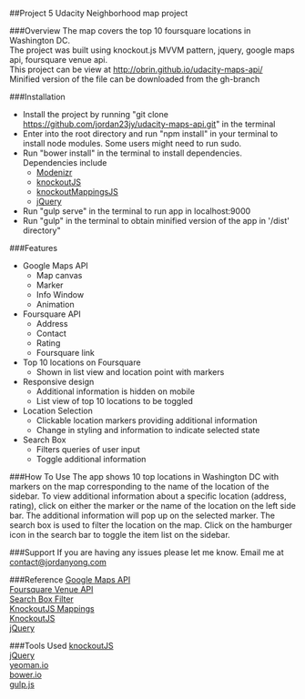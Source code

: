 ##Project 5
Udacity Neighborhood map project

###Overview
The map covers the top 10 foursquare locations in Washington DC.<br>
The project was built using knockout.js MVVM pattern, jquery, google maps api, foursquare venue api.<br>
This project can be view at http://obrin.github.io/udacity-maps-api/<br>
Minified version of the file can be downloaded from the gh-branch

###Installation
- Install the project by running "git clone https://github.com/jordan23jy/udacity-maps-api.git" in the terminal
- Enter into the root directory and run "npm install" in your terminal to install node modules. Some users might need to run sudo.
- Run "bower install" in the terminal to install dependencies. Dependencies include
	- [Modenizr](http://modernizr.com/)
	- [knockoutJS](http://knockoutjs.com/)
	- [knockoutMappingsJS](http://knockoutjs.com/documentation/plugins-mapping.html)
	- [jQuery](http://jquery.com/)
- Run "gulp serve" in the terminal to run app in localhost:9000
- Run "gulp" in the terminal to obtain minified version of the app in '/dist' directory"

###Features
- Google Maps API
	- Map canvas
	- Marker
	- Info Window
	- Animation
- Foursquare API
	- Address
	- Contact
	- Rating
	- Foursquare link
- Top 10 locations on Foursquare
	- Shown in list view and location point with markers
- Responsive design
	- Additional information is hidden on mobile
	- List view of top 10 locations to be toggled
- Location Selection
	- Clickable location markers providing additional information
	- Change in styling and information to indicate selected state
- Search Box
	- Filters queries of user input
	- Toggle additional information

###How To Use
The app shows 10 top locations in Washington DC with markers on the map corresponding to the name of the location of the sidebar.
To view additional information about a specific location (address, rating), click on either the marker or the name of the location on the left side bar.
The additional information will pop up on the selected marker.
The search box is used to filter the location on the map.
Click on the hamburger icon in the search bar to toggle the item list on the sidebar.

###Support
If you are having any issues please let me know.
Email me at contact@jordanyong.com

###Reference
[Google Maps API](https://developers.google.com/maps/documentation/javascript/tutorial)<br>
[Foursquare Venue API](https://developer.foursquare.com/overview/venues.html)<br>
[Search Box Filter](http://www.knockmeout.net/2011/04/utility-functions-in-knockoutjs.html)<br>
[KnockoutJS Mappings](http://marcofranssen.nl/knockout-js-mappings/)<br>
[KnockoutJS](http://knockoutjs.com/documentation/introduction.html)<br>
[jQuery](http://api.jquery.com/)


###Tools Used
[knockoutJS](http://knockoutjs.com/)<br>
[jQuery](http://jquery.com/)<br>
[yeoman.io](http://yeoman.io/)<br>
[bower.io](http://bower.io/)<br>
[gulp.js](http://gulpjs.com/)
